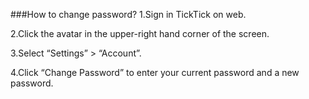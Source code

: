 ###How to change password?
1.Sign in TickTick on web. 

2.Click the avatar in the upper-right hand corner of the screen.

3.Select “Settings” > “Account”.

4.Click “Change Password” to enter your current password and a new password.
